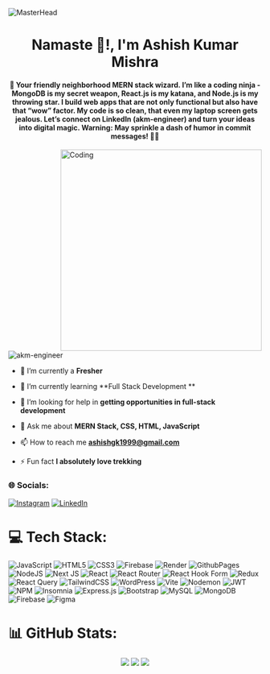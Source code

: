 ![MasterHead](https://thumbs.dreamstime.com/b/frontend-development-web-banner-concept-website-interface-159250288.jpg)
<h1 align="center">Namaste 🙏!, I'm Ashish Kumar Mishra</h1>
<h4 align="center">👋 Your friendly neighborhood MERN stack wizard. I’m like a coding ninja - MongoDB is my secret weapon, React.js is my katana, and Node.js is my throwing star. I build web apps that are not only functional but also have that “wow” factor. My code is so clean, that even my laptop screen gets jealous. Let’s connect on LinkedIn (akm-engineer) and turn your ideas into digital magic. Warning: May sprinkle a dash of humor in commit messages! 🚀😄</h4>
<img align="right" alt="Coding" width="400" src="https://cdn.dribbble.com/users/1162077/screenshots/3848914/programmer.gif">

<p align="left"> <img src="https://komarev.com/ghpvc/?username=akm-engineer&label=Profile%20views&color=0e75b6&style=flat" alt="akm-engineer" /> </p>

- 🔭 I’m currently a **Fresher**

- 🌱 I’m currently learning **Full Stack Development **

- 🤝 I’m looking for help in **getting opportunities in full-stack development**

- 💬 Ask me about **MERN Stack, CSS, HTML, JavaScript**

- 📫 How to reach me **ashishgk1999@gmail.com**

- ⚡ Fun fact **I absolutely love trekking**

<h3 align="left"> 🌐 Socials:</h3>
<p align="left">

[![Instagram](https://img.shields.io/badge/Instagram-%23E4405F.svg?logo=Instagram&logoColor=white)](https://instagram.com/a_k_m_1999) [![LinkedIn](https://img.shields.io/badge/LinkedIn-%230077B5.svg?logo=linkedin&logoColor=white)](https://linkedin.com/in/https://www.linkedin.com/in/akm-engineer) 
</p>

# 💻 Tech Stack:
![JavaScript](https://img.shields.io/badge/javascript-%23323330.svg?style=plastic&logo=javascript&logoColor=%23F7DF1E) ![HTML5](https://img.shields.io/badge/html5-%23E34F26.svg?style=plastic&logo=html5&logoColor=white) ![CSS3](https://img.shields.io/badge/css3-%231572B6.svg?style=plastic&logo=css3&logoColor=white) ![Firebase](https://img.shields.io/badge/firebase-%23039BE5.svg?style=plastic&logo=firebase) ![Render](https://img.shields.io/badge/Render-%46E3B7.svg?style=plastic&logo=render&logoColor=white) ![GithubPages](https://img.shields.io/badge/github%20pages-121013?style=plastic&logo=github&logoColor=white) ![NodeJS](https://img.shields.io/badge/node.js-6DA55F?style=plastic&logo=node.js&logoColor=white) ![Next JS](https://img.shields.io/badge/Next-black?style=plastic&logo=next.js&logoColor=white) ![React](https://img.shields.io/badge/react-%2320232a.svg?style=plastic&logo=react&logoColor=%2361DAFB) ![React Router](https://img.shields.io/badge/React_Router-CA4245?style=plastic&logo=react-router&logoColor=white) ![React Hook Form](https://img.shields.io/badge/React%20Hook%20Form-%23EC5990.svg?style=plastic&logo=reacthookform&logoColor=white) ![Redux](https://img.shields.io/badge/redux-%23593d88.svg?style=plastic&logo=redux&logoColor=white) ![React Query](https://img.shields.io/badge/-React%20Query-FF4154?style=plastic&logo=react%20query&logoColor=white) ![TailwindCSS](https://img.shields.io/badge/tailwindcss-%2338B2AC.svg?style=plastic&logo=tailwind-css&logoColor=white) ![WordPress](https://img.shields.io/badge/WordPress-%23117AC9.svg?style=plastic&logo=WordPress&logoColor=white) ![Vite](https://img.shields.io/badge/vite-%23646CFF.svg?style=plastic&logo=vite&logoColor=white) ![Nodemon](https://img.shields.io/badge/NODEMON-%23323330.svg?style=plastic&logo=nodemon&logoColor=%BBDEAD) ![JWT](https://img.shields.io/badge/JWT-black?style=plastic&logo=JSON%20web%20tokens) ![NPM](https://img.shields.io/badge/NPM-%23CB3837.svg?style=plastic&logo=npm&logoColor=white) ![Insomnia](https://img.shields.io/badge/Insomnia-black?style=plastic&logo=insomnia&logoColor=5849BE) ![Express.js](https://img.shields.io/badge/express.js-%23404d59.svg?style=plastic&logo=express&logoColor=%2361DAFB) ![Bootstrap](https://img.shields.io/badge/bootstrap-%238511FA.svg?style=plastic&logo=bootstrap&logoColor=white) ![MySQL](https://img.shields.io/badge/mysql-%2300000f.svg?style=plastic&logo=mysql&logoColor=white) ![MongoDB](https://img.shields.io/badge/MongoDB-%234ea94b.svg?style=plastic&logo=mongodb&logoColor=white) ![Firebase](https://img.shields.io/badge/Firebase-039BE5?style=plastic&logo=Firebase&logoColor=white) ![Figma](https://img.shields.io/badge/figma-%23F24E1E.svg?style=plastic&logo=figma&logoColor=white)

# 📊 GitHub Stats:


<div align="center">
  
<img align="center" src="https://github-readme-stats.vercel.app/api?username=akm-engineer&theme=jolly&hide_border=false&include_all_commits=true&count_private=true">

<img align="center" src="https://github-readme-streak-stats.herokuapp.com/?user=akm-engineer&theme=jolly&hide_border=false">

<img align="center" src="https://github-readme-stats.vercel.app/api/top-langs/?username=akm-engineer&theme=jolly&hide_border=false&include_all_commits=true&count_private=true&layout=compact">

</div>

